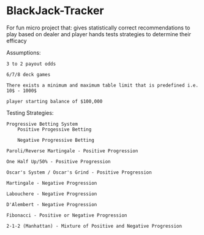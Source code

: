 # BlackJack-Tracker
For fun micro project that: 
    gives statistically correct recommendations to play based on dealer and player hands 
    tests strategies to determine their efficacy 


Assumptions: 

    3 to 2 payout odds 

    6/7/8 deck games  

    There exists a minimum and maximum table limit that is predefined i.e. 10$ - 1000$
    
    player starting balance of $100,000



Testing Strategies: 

    Progressive Betting System 
        Positive Progessive Betting 

        Negative Progressive Betting 

    Paroli/Reverse Martingale - Positive Progression 

    One Half Up/50% - Positive Progression 

    Oscar's System / Oscar's Grind - Positive Progression 

    Martingale - Negative Progression 

    Labouchere - Negative Progression 

    D'Alembert - Negative Progression 

    Fibonacci - Positive or Negative Progression 

    2-1-2 (Manhattan) - Mixture of Positive and Negative Progression 



